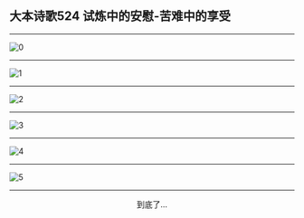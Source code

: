 
## 大本诗歌524 试炼中的安慰-苦难中的享受
        
<div id="aplayer0"></div>

---

<img alt="0" data-original="/data/d0524/0.png">

---

<img alt="1" data-original="/data/d0524/1.png">

---

<img alt="2" data-original="/data/d0524/2.png">

---

<img alt="3" data-original="/data/d0524/3.png">

---

<img alt="4" data-original="/data/d0524/4.png">

---

<img alt="5" data-original="/data/d0524/5.png">

---

<p style="text-align: center">到底了...</p>

<script src="/js/dist-view.js"></script>

<script>
MAIN.id = 'd0524';
        
const ap0 = new APlayer({
    container: document.getElementById('aplayer0'),
    volume: 1,
    loop: 'none',
    preload: 'none',
    audio: [{
        name: '大本诗歌524.mp3',
        artist: '大本诗歌',
        url: 'https://res.wx.qq.com/voice/getvoice?mediaid=MzI0NTk3MDM5M18yMjQ3NDk0MDg3',
        cover: '/favicon'
    }]
});
</script>
